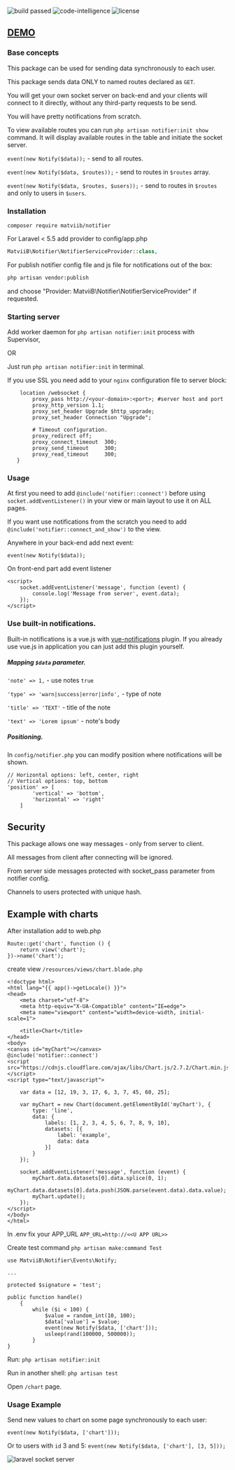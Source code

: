 <p>
  <img src="https://scrutinizer-ci.com/g/MatviiB/notifier/badges/build.png?b=master" alt="build passed">
  <img src="https://scrutinizer-ci.com/g/MatviiB/notifier/badges/code-intelligence.svg?b=master" alt="code-intelligence">
  <img src="https://poser.pugx.org/matviib/notifier/license" alt="license">
</p>

## [DEMO](https://matviib.com/notifier)

### Base concepts
This package can be used for sending data synchronously to each user.

This package sends data ONLY to named routes declared as `GET`.

You will get your own socket server on back-end and your clients will connect to it directly, without any third-party requests to be send.

You will have pretty notifications from scratch.

To view available routes you can run `php artisan notifier:init show` command. It will display available routes in the table and initiate the socket server.

`event(new Notify($data));` - send to all routes.

`event(new Notify($data, $routes));` - send to routes in `$routes` array.

`event(new Notify($data, $routes, $users));` - send to routes in `$routes` and only to users in `$users`.

### Installation

```
composer require matviib/notifier
```

For Laravel < 5.5 add provider to config/app.php
```php
MatviiB\Notifier\NotifierServiceProvider::class,
```

For publish notifier config file and js file for notifications out of the box:
```sh
php artisan vendor:publish
```
and choose "Provider: MatviiB\Notifier\NotifierServiceProvider" if requested.

### Starting server

Add worker daemon for ```php artisan notifier:init``` process with Supervisor,

OR

Just run ```php artisan notifier:init``` in terminal.

If you use SSL you need add to your `nginx` configuration file to server block:
```
    location /websocket {
        proxy_pass http://<your-domain>:<port>; #server host and port
        proxy_http_version 1.1;
        proxy_set_header Upgrade $http_upgrade;
        proxy_set_header Connection "Upgrade";

        # Timeout configuration.
        proxy_redirect off;
        proxy_connect_timeout  300;
        proxy_send_timeout     300;
        proxy_read_timeout     300;
   }
```
### Usage

At first you need to add `@include('notifier::connect')` before using `socket.addEventListener()` in your view or main layout to use it on ALL pages.

If you want use notifications from the scratch you need to add `@include('notifier::connect_and_show')` to the view.

Anywhere in your back-end add next event:

`event(new Notify($data));`

On front-end part add event listener
```
<script>
    socket.addEventListener('message', function (event) {
        console.log('Message from server', event.data);
    });
</script>
```

### Use built-in notifications.

Built-in notifications is a vue.js with [vue-notifications](https://github.com/euvl/vue-notification) plugin. If you already use vue.js in application you can just add this plugin yourself.

##### Mapping `$data` parameter.

`'note' => 1,` - use notes `true`

`'type' => 'warn|success|error|info',` - type of note

`'title' => 'TEXT'` - title of the note

`'text' => 'Lorem ipsum'` - note's body

##### Positioning.
In `config/notifier.php` you can modify position where notifications will be shown.

```
// Horizontal options: left, center, right
// Vertical options: top, bottom
'position' => [
        'vertical' => 'bottom',
        'horizontal' => 'right'
    ]
```

## Security

This package allows one way messages - only from server to client.

All messages from client after connecting will be ignored.

From server side messages protected with socket_pass parameter from notifier config.

Channels to users protected with unique hash.


## Example with charts

After installation add to web.php
```
Route::get('chart', function () {
    return view('chart');
})->name('chart');
```
create view `/resources/views/chart.blade.php`

```
<!doctype html>
<html lang="{{ app()->getLocale() }}">
<head>
    <meta charset="utf-8">
    <meta http-equiv="X-UA-Compatible" content="IE=edge">
    <meta name="viewport" content="width=device-width, initial-scale=1">

    <title>Chart</title>
</head>
<body>
<canvas id="myChart"></canvas>
@include('notifier::connect')
<script src="https://cdnjs.cloudflare.com/ajax/libs/Chart.js/2.7.2/Chart.min.js"></script>
<script type="text/javascript">

    var data = [12, 19, 3, 17, 6, 3, 7, 45, 60, 25];

    var myChart = new Chart(document.getElementById('myChart'), {
        type: 'line',
        data: {
            labels: [1, 2, 3, 4, 5, 6, 7, 8, 9, 10],
            datasets: [{
                label: 'example',
                data: data
            }]
        }
    });

    socket.addEventListener('message', function (event) {
        myChart.data.datasets[0].data.splice(0, 1);
        myChart.data.datasets[0].data.push(JSON.parse(event.data).data.value);
        myChart.update();
    });
</script>
</body>
</html>
```
In .env fix your APP_URL `APP_URL=http://<<U APP URL>>`

Create test command `php artisan make:command Test`
```
use MatviiB\Notifier\Events\Notify; 

...

protected $signature = 'test';

public function handle()
    {
        while ($i < 100) {
            $value = random_int(10, 100);
            $data['value'] = $value;
            event(new Notify($data, ['chart']));
            usleep(rand(100000, 500000));
        }
}
```
Run: `php artisan notifier:init`

Run in another shell:  `php artisan test`

Open `/chart` page.

### Usage Example
Send new values to chart on some page synchronously to each user:

`event(new Notify($data, ['chart']));`

Or to users with `id` 3 and 5: `event(new Notify($data, ['chart'], [3, 5]));`

![laravel socket server](https://gitlab.com/MatviiB/assets/raw/master/ezgif.com-video-to-gif.gif)